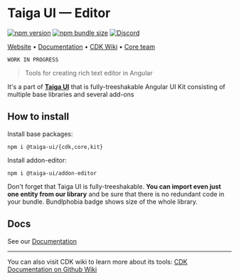 # Taiga UI — Editor

[![npm version](https://img.shields.io/npm/v/@taiga-ui/addon-editor.svg)](https://npmjs.com/package/@taiga-ui/addon-editor)
[![npm bundle size](https://img.shields.io/bundlephobia/minzip/@taiga-ui/addon-editor)](https://bundlephobia.com/result?p=@taiga-ui/addon-editor)
[![Discord](https://img.shields.io/discord/748677963142135818?color=7289DA&label=%23taiga-ui&logo=discord&logoColor=white)](https://discord.gg/Us8d8JVaTg)

[Website](https://taiga-ui.dev) • [Documentation](https://taiga-ui.dev/getting-started) • [CDK Wiki](https://github.com/TinkoffCreditSystems/taiga-ui/wiki) • [Core team](https://github.com/TinkoffCreditSystems/taiga-ui/#core-team)

`WORK IN PROGRESS`

> Tools for creating rich text editor in Angular

It's a part of [**Taiga UI**](https://github.com/TinkoffCreditSystems/taiga-ui) that is fully-treeshakable Angular UI Kit consisting of multiple base libraries and several add-ons

## How to install

Install base packages:

```
npm i @taiga-ui/{cdk,core,kit}
```

Install addon-editor:

```
npm i @taiga-ui/addon-editor
```

Don't forget that Taiga UI is fully-treeshakable. **You can import even just one entity from our library** and be sure that there is no redundant code in your bundle. Bundlphobia badge shows size of the whole library.

## Docs

See our [Documentation](https://taiga-ui.dev/getting-started)

---

You can also visit CDK wiki to learn more about its tools:
[CDK Documentation on Github Wiki](https://github.com/TinkoffCreditSystems/taiga-ui/wiki/CDK)
